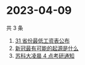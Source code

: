 # 2023-04-09

共 3 条

<!-- BEGIN ZHIHUSEARCH -->
<!-- 最后更新时间 Sun Apr 09 2023 07:10:54 GMT+0800 (China Standard Time) -->
1. [31 省份最低工资表公布](https://www.zhihu.com/search?q=31%20省份最低工资表公布)
1. [新冠最有可能的起源是什么](https://www.zhihu.com/search?q=新冠最有可能的起源是什么)
1. [苏科大凌晨 4 点考研通知](https://www.zhihu.com/search?q=苏科大凌晨%204%20点考研通知)
<!-- END ZHIHUSEARCH -->
